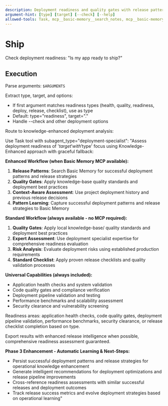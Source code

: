 ```yaml
---
description: Deployment readiness and quality gates with release pattern learning
argument-hint: [type] [target] [--check] [--help]
allowed-tools: Task, mcp__basic-memory__search_notes, mcp__basic-memory__write_note, mcp__basic-memory__build_context
---
```


# Ship

Check deployment readiness: "Is my app ready to ship?"

## Execution

Parse arguments: `$ARGUMENTS`

Extract type, target, and options:

- If first argument matches readiness types (health, quality, readiness, deploy, release, checklist), use as type
- Default: type="readiness", target="."
- Handle --check and other deployment options

Route to knowledge-enhanced deployment analysis:

Use Task tool with subagent_type="deployment-specialist":
"Assess deployment readiness of '$target' with '$type' focus using Knowledge-Enhanced approach with graceful fallback:

**Enhanced Workflow (when Basic Memory MCP available):**

1. **Release Patterns**: Search Basic Memory for successful deployment patterns and release strategies
2. **Quality Gates**: Apply knowledge-base quality standards and deployment best practices
3. **Context-Aware Assessment**: Use project deployment history and previous release decisions
4. **Pattern Learning**: Capture successful deployment patterns and release strategies to Basic Memory

**Standard Workflow (always available - no MCP required):**

1. **Quality Gates**: Apply local knowledge-base/ quality standards and deployment best practices
2. **Expert Assessment**: Use deployment specialist expertise for comprehensive readiness evaluation
3. **Risk Analysis**: Evaluate deployment risks using established production requirements
4. **Standard Checklist**: Apply proven release checklists and quality validation processes

**Universal Capabilities (always included):**

- Application health checks and system validation
- Code quality gates and compliance verification
- Deployment pipeline validation and testing
- Performance benchmarks and scalability assessment
- Security clearance and vulnerability screening

Readiness areas: application health checks, code quality gates, deployment pipeline validation, performance benchmarks, security clearance, or release checklist completion based on type.

Export results with enhanced release intelligence when possible, comprehensive readiness assessment guaranteed.

**Phase 3 Enhancement - Automatic Learning & Next-Steps:**

- Persist successful deployment patterns and release strategies for operational knowledge enhancement
- Generate intelligent recommendations for deployment optimizations and release pipeline improvements
- Cross-reference readiness assessments with similar successful releases and deployment outcomes
- Track release success metrics and evolve deployment strategies based on operational learning"
